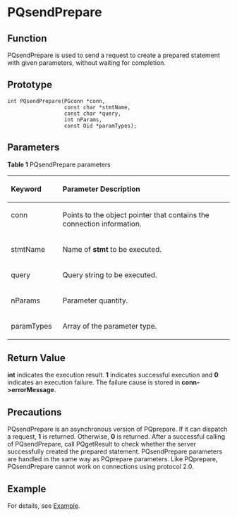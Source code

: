# PQsendPrepare<a name="EN-US_TOPIC_0242380584"></a>

## Function<a name="en-us_topic_0241735629_section11692173220256"></a>

PQsendPrepare is used to send a request to create a prepared statement with given parameters, without waiting for completion.

## Prototype<a name="en-us_topic_0241735629_section8667122125517"></a>

```
int PQsendPrepare(PGconn *conn,
                  const char *stmtName,
                  const char *query,
                  int nParams,
                  const Oid *paramTypes);
```

## Parameters<a name="en-us_topic_0241735629_en-us_topic_0237120432_en-us_topic_0059778852_s1c9b27937d964eaba00ae77fe1cd2c71"></a>

**Table  1**  PQsendPrepare parameters

<a name="en-us_topic_0241735629_en-us_topic_0237120432_en-us_topic_0059778852_t82b61d38241342ffa2c83b3e50393841"></a>
<table><thead align="left"><tr id="en-us_topic_0241735629_en-us_topic_0237120432_en-us_topic_0059778852_r3ec068cec36347ccb83a7f18cf131215"><th class="cellrowborder" valign="top" width="23.27%" id="mcps1.2.3.1.1"><p id="en-us_topic_0241735629_en-us_topic_0237120432_en-us_topic_0059778852_a44a45da69b324aa4b5c1187191ec5c77"><a name="en-us_topic_0241735629_en-us_topic_0237120432_en-us_topic_0059778852_a44a45da69b324aa4b5c1187191ec5c77"></a><a name="en-us_topic_0241735629_en-us_topic_0237120432_en-us_topic_0059778852_a44a45da69b324aa4b5c1187191ec5c77"></a><strong id="b4619815154117"><a name="b4619815154117"></a><a name="b4619815154117"></a>Keyword</strong></p>
</th>
<th class="cellrowborder" valign="top" width="76.73%" id="mcps1.2.3.1.2"><p id="en-us_topic_0241735629_en-us_topic_0237120432_en-us_topic_0059778852_aee2bc08a3b8f47bf81fb032ef089ba6d"><a name="en-us_topic_0241735629_en-us_topic_0237120432_en-us_topic_0059778852_aee2bc08a3b8f47bf81fb032ef089ba6d"></a><a name="en-us_topic_0241735629_en-us_topic_0237120432_en-us_topic_0059778852_aee2bc08a3b8f47bf81fb032ef089ba6d"></a><strong id="b5656171511418"><a name="b5656171511418"></a><a name="b5656171511418"></a>Parameter Description</strong></p>
</th>
</tr>
</thead>
<tbody><tr id="en-us_topic_0241735629_en-us_topic_0237120432_en-us_topic_0059778852_r89c7807f135840058d4a248137b3ca08"><td class="cellrowborder" valign="top" width="23.27%" headers="mcps1.2.3.1.1 "><p id="en-us_topic_0241735629_p23111054217"><a name="en-us_topic_0241735629_p23111054217"></a><a name="en-us_topic_0241735629_p23111054217"></a>conn</p>
</td>
<td class="cellrowborder" valign="top" width="76.73%" headers="mcps1.2.3.1.2 "><p id="en-us_topic_0241735629_p1393801515211"><a name="en-us_topic_0241735629_p1393801515211"></a><a name="en-us_topic_0241735629_p1393801515211"></a>Points to the object pointer that contains the connection information.</p>
</td>
</tr>
<tr id="en-us_topic_0241735629_row17367126192516"><td class="cellrowborder" valign="top" width="23.27%" headers="mcps1.2.3.1.1 "><p id="en-us_topic_0241735629_p43682026202518"><a name="en-us_topic_0241735629_p43682026202518"></a><a name="en-us_topic_0241735629_p43682026202518"></a>stmtName</p>
</td>
<td class="cellrowborder" valign="top" width="76.73%" headers="mcps1.2.3.1.2 "><p id="en-us_topic_0241735629_p10403105013320"><a name="en-us_topic_0241735629_p10403105013320"></a><a name="en-us_topic_0241735629_p10403105013320"></a>Name of <strong id="b13745899264"><a name="b13745899264"></a><a name="b13745899264"></a>stmt</strong> to be executed.</p>
</td>
</tr>
<tr id="en-us_topic_0241735629_row12952114132818"><td class="cellrowborder" valign="top" width="23.27%" headers="mcps1.2.3.1.1 "><p id="en-us_topic_0241735629_p1995314182810"><a name="en-us_topic_0241735629_p1995314182810"></a><a name="en-us_topic_0241735629_p1995314182810"></a>query</p>
</td>
<td class="cellrowborder" valign="top" width="76.73%" headers="mcps1.2.3.1.2 "><p id="en-us_topic_0241735629_p1737919549321"><a name="en-us_topic_0241735629_p1737919549321"></a><a name="en-us_topic_0241735629_p1737919549321"></a>Query string to be executed.</p>
</td>
</tr>
<tr id="en-us_topic_0241735629_row771131052816"><td class="cellrowborder" valign="top" width="23.27%" headers="mcps1.2.3.1.1 "><p id="en-us_topic_0241735629_p107111082810"><a name="en-us_topic_0241735629_p107111082810"></a><a name="en-us_topic_0241735629_p107111082810"></a>nParams</p>
</td>
<td class="cellrowborder" valign="top" width="76.73%" headers="mcps1.2.3.1.2 "><p id="en-us_topic_0241735629_p1247413575323"><a name="en-us_topic_0241735629_p1247413575323"></a><a name="en-us_topic_0241735629_p1247413575323"></a>Parameter quantity.</p>
</td>
</tr>
<tr id="en-us_topic_0241735629_row196171413122814"><td class="cellrowborder" valign="top" width="23.27%" headers="mcps1.2.3.1.1 "><p id="en-us_topic_0241735629_p26189137281"><a name="en-us_topic_0241735629_p26189137281"></a><a name="en-us_topic_0241735629_p26189137281"></a>paramTypes</p>
</td>
<td class="cellrowborder" valign="top" width="76.73%" headers="mcps1.2.3.1.2 "><p id="en-us_topic_0241735629_p76181130289"><a name="en-us_topic_0241735629_p76181130289"></a><a name="en-us_topic_0241735629_p76181130289"></a>Array of the parameter type.</p>
</td>
</tr>
</tbody>
</table>

## Return Value<a name="en-us_topic_0241735629_section3976154365516"></a>

**int**  indicates the execution result.  **1**  indicates successful execution and  **0**  indicates an execution failure. The failure cause is stored in  **conn-\>errorMessage**.

## Precautions<a name="en-us_topic_0241735629_en-us_topic_0237120433_en-us_topic_0059777949_sb1b6942996a64e589fdfdfb1c00fa519"></a>

PQsendPrepare is an asynchronous version of PQprepare. If it can dispatch a request,  **1**  is returned. Otherwise,  **0**  is returned. After a successful calling of PQsendPrepare, call PQgetResult to check whether the server successfully created the prepared statement. PQsendPrepare parameters are handled in the same way as PQprepare parameters. Like PQprepare, PQsendPrepare cannot work on connections using protocol 2.0.

## Example<a name="en-us_topic_0241735629_section1123513455619"></a>

For details, see  [Example](example-libpq.md).

